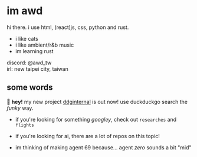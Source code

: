 # im awd
hi there. i use html, (react)js, css, python and rust.

- i like cats
- i like ambient/r&b music
- im learning rust

discord: @awd_tw<br />
irl: new taipei city, taiwan

## some words
📣 **hey!** my new project [ddginternal](https://github.com/AWeirdDev/ddginternal) is out now! use duckduckgo search the *funky* way.

- if you're looking for something *googley*, check out `researches` and `flights`

- if you're looking for ai, there are a lot of repos on this topic!

- im thinking of making agent 69 because... agent *zero* sounds a bit "mid"
